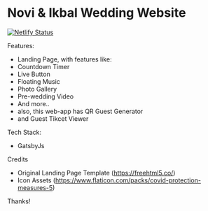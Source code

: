 # Novi & Ikbal Wedding Website

[![Netlify Status](https://api.netlify.com/api/v1/badges/f8f2435e-9625-44bb-9dc3-42d228252986/deploy-status)](https://app.netlify.com/sites/uleman-nikah/deploys)

Features:
- Landing Page, with features like:
 - Countdown Timer
 - Live Button
 - Floating Music
 - Photo Gallery
 - Pre-wedding Video 
 - And more..
- also, this web-app has QR Guest Generator
- and Guest Tikcet Viewer

Tech Stack:
- GatsbyJs

Credits
- Original Landing Page Template (https://freehtml5.co/)
- Icon Assets (https://www.flaticon.com/packs/covid-protection-measures-5)

Thanks!
